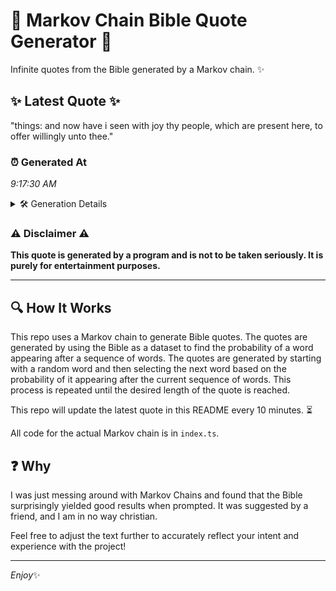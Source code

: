 # 📖 Markov Chain Bible Quote Generator 📖

Infinite quotes from the Bible generated by a Markov chain. ✨

## ✨ Latest Quote ✨
"things: and now have i seen with joy thy people, which are present here, to offer willingly unto thee."

### ⏰ Generated At
*9:17:30 AM*

<details>
    <summary>🛠️ Generation Details</summary>
    <p>
        <strong>🌱 Seed:</strong> things:<br>
        <strong>🔄 Iterations:</strong> 18<br>
        <strong>📜 Context History:</strong><br>[ things: ]: and<br>[ things:, and ]: now<br>[ things:, and, now ]: have<br>[ things:, and, now, have ]: i<br>[ things:, and, now, have, i ]: seen<br>[ things:, and, now, have, i, seen ]: with<br>[ and, now, have, i, seen, with ]: joy<br>[ now, have, i, seen, with, joy ]: thy<br>[ have, i, seen, with, joy, thy ]: people,<br>[ i, seen, with, joy, thy, people, ]: which<br>[ seen, with, joy, thy, people,, which ]: are<br>[ with, joy, thy, people,, which, are ]: present<br>[ joy, thy, people,, which, are, present ]: here,<br>[ thy, people,, which, are, present, here, ]: to<br>[ people,, which, are, present, here,, to ]: offer<br>[ which, are, present, here,, to, offer ]: willingly<br>[ are, present, here,, to, offer, willingly ]: unto<br>[ present, here,, to, offer, willingly, unto ]: thee.<br>
    </p>
</details>

### ⚠️ Disclaimer ⚠️
**This quote is generated by a program and is not to be taken seriously. It is purely for entertainment purposes.**

---

## 🔍 How It Works

This repo uses a Markov chain to generate Bible quotes. The quotes are generated by using the Bible as a dataset to find the probability of a word appearing after a sequence of words. The quotes are generated by starting with a random word and then selecting the next word based on the probability of it appearing after the current sequence of words. This process is repeated until the desired length of the quote is reached.

This repo will update the latest quote in this README every 10 minutes. ⏳

All code for the actual Markov chain is in `index.ts`.

## ❓ Why

I was just messing around with Markov Chains and found that the Bible surprisingly yielded good results when prompted. 
It was suggested by a friend, and I am in no way christian.

Feel free to adjust the text further to accurately reflect your intent and experience with the project!

---

*Enjoy*✨
